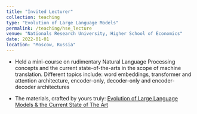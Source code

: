 ```yaml
---
title: "Invited Lecturer"
collection: teaching
type: "Evolution of Large Language Models"
permalink: /teaching/hse_lecture
venue: "Nationals Research University, Higher School of Economics"
date: 2022-01-01
location: "Moscow, Russia"
---
```


- Held a mini-course on rudimentary Natural Language Processing concepts and the current state-of-the-arts in the scope of machine translation. Different topics include: word embeddings, transformer
and attention architecture, encoder-only, decoder-only and encoder-decoder architectures

- The materials, crafted by yours truly: [Evolution of Large Language Models & the Current State of The Art](/files/HSE_LLM.pdf)

